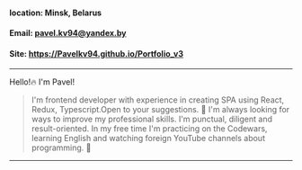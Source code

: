 ﻿#### location: Minsk, Belarus
#### Email: pavel.kv94@yandex.by
#### Site: https://Pavelkv94.github.io/Portfolio_v3
---

Hello!:fire: I'm Pavel!

> I'm frontend developer with experience in creating SPA using React, Redux, Typescript.Open to your suggestions. :rocket:
I'm always looking for ways to improve my professional skills. I'm punctual, diligent and result-oriented. In my free time I'm practicing on the Codewars, learning English and watching foreign YouTube channels about programming. :rocket:

---
